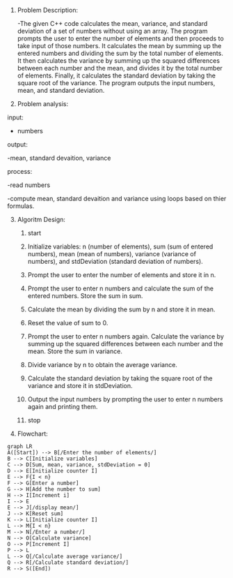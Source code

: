 1. Problem Description:

    -The given C++ code calculates the mean, variance, and standard deviation of a set of numbers without using an array. The program prompts the user to enter the 
   number of elements and then proceeds to take input of those numbers. It calculates the mean by summing up the entered numbers and dividing the sum by the total 
   number of elements. It then calculates the variance by summing up the squared differences between each number and the mean, and divides it by the total number of 
   elements. Finally, it calculates the standard deviation by taking the square root of the variance. The program outputs the input numbers, mean, and standard 
   deviation.

2. Problem analysis:

input:

   - numbers

output:

   -mean, standard devaition, variance

process:

   -read numbers
        
   -compute mean, standard devaition and variance using loops based on thier formulas.


3. Algoritm Design:

     1. start
     2. Initialize variables: n (number of elements), sum (sum of entered numbers), mean (mean of numbers), variance (variance of numbers), and stdDeviation (standard deviation of numbers).

     3. Prompt the user to enter the number of elements and store it in n.
     4. Prompt the user to enter n numbers and calculate the sum of the entered numbers. Store the sum in sum.
 
     5. Calculate the mean by dividing the sum by n and store it in mean.
     6. Reset the value of sum to 0.

     7. Prompt the user to enter n numbers again. Calculate the variance by summing up the squared differences between each number and the mean. Store the sum in variance.

     8. Divide variance by n to obtain the average variance.

     9. Calculate the standard deviation by taking the square root of the variance and store it in stdDeviation.

    10. Output the input numbers by prompting the user to enter n numbers again and printing them.
    11. stop


4. Flowchart:

 ```mermaid 
graph LR
A([Start]) --> B[/Enter the number of elements/]
B --> C[Initialize variables]
C --> D[Sum, mean, variance, stdDeviation = 0]
D --> E[Initialize counter I]
E --> F{I < n}
F --> G[Enter a number]
G --> H[Add the number to sum]
H --> I[Increment i]
I --> E
E --> J[/display mean/]
J --> K[Reset sum]
K --> L[Initialize counter I]
L --> M{I < n}
M --> N[/Enter a number/]
N --> O[Calculate variance]
O --> P[Increment I]
P --> L
L --> Q[/Calculate average variance/]
Q --> R[/Calculate standard deviation/]
R --> S([End])
```

















   







